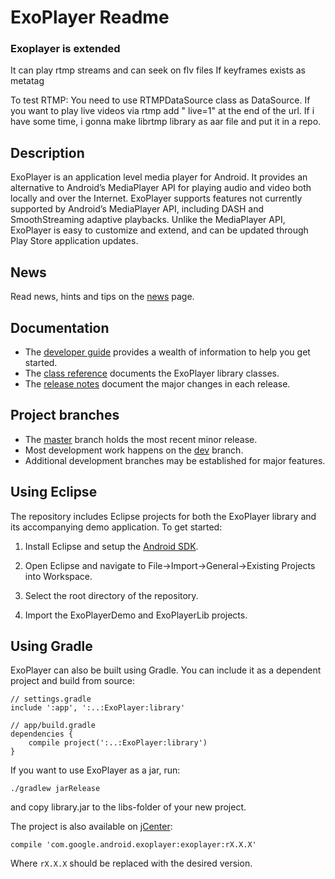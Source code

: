 # ExoPlayer Readme #

### Exoplayer is extended 
It can play rtmp streams and can seek on flv files If keyframes exists as metatag 

To test RTMP: You need to use RTMPDataSource class as DataSource. If you want to play live videos via rtmp
add " live=1" at the end of the url. If i have some time, i gonna make librtmp library as aar file and put it in a repo. 



## Description ##

ExoPlayer is an application level media player for Android. It provides an
alternative to Android’s MediaPlayer API for playing audio and video both
locally and over the Internet. ExoPlayer supports features not currently
supported by Android’s MediaPlayer API, including DASH and SmoothStreaming
adaptive playbacks. Unlike the MediaPlayer API, ExoPlayer is easy to
customize and extend, and can be updated through Play Store application
updates.

## News ##

Read news, hints and tips on the [news][] page.

[news]: https://google.github.io/ExoPlayer/news.html

## Documentation ##

* The [developer guide][] provides a wealth of information to help you get
started.
* The [class reference][] documents the ExoPlayer library classes.
* The [release notes][] document the major changes in each release.

[developer guide]: https://google.github.io/ExoPlayer/guide.html
[class reference]: https://google.github.io/ExoPlayer/doc/reference
[release notes]: https://github.com/google/ExoPlayer/blob/dev/RELEASENOTES.md

## Project branches ##

  * The [master][] branch holds the most recent minor release.
  * Most development work happens on the [dev][] branch.
  * Additional development branches may be established for major features.

[master]: https://github.com/google/ExoPlayer/tree/master
[dev]: https://github.com/google/ExoPlayer/tree/dev

## Using Eclipse ##

The repository includes Eclipse projects for both the ExoPlayer library and its
accompanying demo application. To get started:

  1. Install Eclipse and setup the [Android SDK][].

  1. Open Eclipse and navigate to File->Import->General->Existing Projects into
     Workspace.

  1. Select the root directory of the repository.

  1. Import the ExoPlayerDemo and ExoPlayerLib projects.

[Android SDK]: http://developer.android.com/sdk/index.html


## Using Gradle ##

ExoPlayer can also be built using Gradle. You can include it as a dependent project and build from source:

```
// settings.gradle
include ':app', ':..:ExoPlayer:library'

// app/build.gradle
dependencies {
    compile project(':..:ExoPlayer:library')
}
```

If you want to use ExoPlayer as a jar, run:

```
./gradlew jarRelease
```

and copy library.jar to the libs-folder of your new project.

The project is also available on [jCenter](https://bintray.com/google/exoplayer/exoplayer/view):

```
compile 'com.google.android.exoplayer:exoplayer:rX.X.X'
```

Where `rX.X.X` should be replaced with the desired version.

